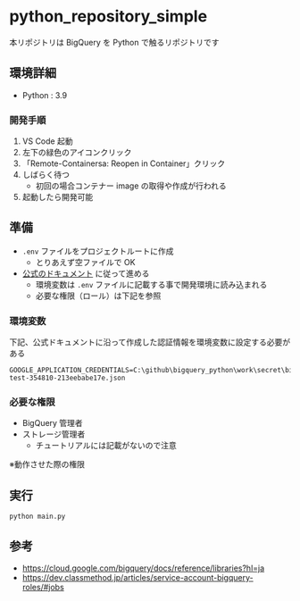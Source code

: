# python_repository_simple

本リポジトリは BigQuery を Python で触るリポジトリです

## 環境詳細

- Python : 3.9

### 開発手順

1. VS Code 起動
2. 左下の緑色のアイコンクリック
3. 「Remote-Containersa: Reopen in Container」クリック
4. しばらく待つ
   - 初回の場合コンテナー image の取得や作成が行われる
5. 起動したら開発可能

## 準備

- `.env` ファイルをプロジェクトルートに作成
  - とりあえず空ファイルで OK
- [公式のドキュメント](https://cloud.google.com/bigquery/docs/reference/libraries?hl=ja) に従って進める
  - 環境変数は `.env` ファイルに記載する事で開発環境に読み込まれる
  - 必要な権限（ロール）は下記を参照

### 環境変数

下記、公式ドキュメントに沿って作成した認証情報を環境変数に設定する必要がある

```
GOOGLE_APPLICATION_CREDENTIALS=C:\github\bigquery_python\work\secret\bigquery-test-354810-213eebabe17e.json
```

### 必要な権限

- BigQuery 管理者
- ストレージ管理者
  - チュートリアルには記載がないので注意

※動作させた際の権限

## 実行

```
python main.py
```

## 参考

- https://cloud.google.com/bigquery/docs/reference/libraries?hl=ja
- https://dev.classmethod.jp/articles/service-account-bigquery-roles/#jobs

